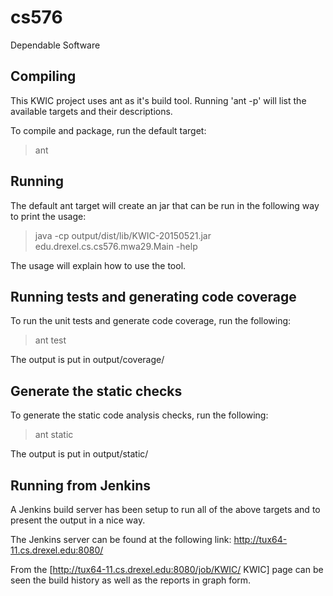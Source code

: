 # cs576
Dependable Software

## Compiling
This KWIC project uses ant as it's build tool.
Running 'ant -p' will list the available targets and their descriptions.

To compile and package, run the default target:
 > ant

## Running
The default ant target will create an jar that can be run in the following way to print the usage:
 > java -cp output/dist/lib/KWIC-20150521.jar edu.drexel.cs.cs576.mwa29.Main -help

The usage will explain how to use the tool.

## Running tests and generating code coverage
To run the unit tests and generate code coverage, run the following:
 > ant test

The output is put in output/coverage/

## Generate the static checks
To generate the static code analysis checks, run the following:
 > ant static

The output is put in output/static/

## Running from Jenkins

A Jenkins build server has been setup to run all of the above targets and to
present the output in a nice way.

The Jenkins server can be found at the following link: http://tux64-11.cs.drexel.edu:8080/

From the [http://tux64-11.cs.drexel.edu:8080/job/KWIC/ KWIC] page can be seen the
build history as well as the reports in graph form.
